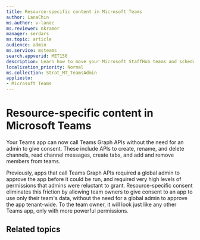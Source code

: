 ```yaml
---
title: Resource-specific content in Microsoft Teams
author: LanaChin
ms.author: v-lanac
ms.reviewer: nkramer
manager: serdars
ms.topic: article
audience: admin
ms.service: msteams
search.appverid: MET150
description: Learn how to move your Microsoft StaffHub teams and schedule data to Shifts in Microsoft Teams.
localization_priority: Normal
ms.collection: Strat_MT_TeamsAdmin
appliesto: 
- Microsoft Teams
---
```


# Resource-specific content in Microsoft Teams

Your Teams app can now call Teams Graph APIs without the need for an admin to give consent. These include APIs to create, rename, and delete channels, read channel messages, create tabs, and add and remove members from teams.
 
Previously, apps that call Teams Graph APIs required a global admin to approve the app before it could be run, and required very high levels of permissions that admins were reluctant to grant. Resource-specific consent eliminates this friction by allowing team owners to give consent to an app to use only their team's data, without the need for a global admin to approve the app tenant-wide. To the team owner, it will look just like any other Teams app, only with more powerful permissions.

## Related topics
